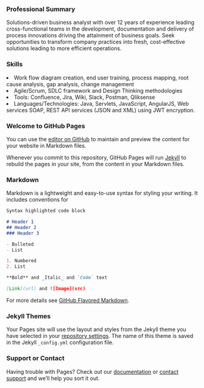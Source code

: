 ### Professional Summary
Solutions-driven business analyst with over 12 years of experience leading cross-functional teams in the development, documentation and delivery of process innovations driving the attainment of business goals. Seek opportunities to transform company practices into fresh, cost-effective solutions leading to more efficient operations.

### Skills
<li> Work flow diagram creation, end user training, process mapping, root cause analysis, gap analysis, change management
<li> Agile/Scrum, SDLC framework and Design Thinking methodologies
<li> Tools: Confluence, Jira, Wiki, Slack, Postman, Qliksense
<li> 	Languages/Technologies: Java, Servlets, JavaScript, AngularJS, Web services SOAP, REST API services (JSON and XML) using JWT encryption.



### Welcome to GitHub Pages

You can use the [editor on GitHub](https://github.com/himanshugoyal13/Resume/edit/master/README.md) to maintain and preview the content for your website in Markdown files.

Whenever you commit to this repository, GitHub Pages will run [Jekyll](https://jekyllrb.com/) to rebuild the pages in your site, from the content in your Markdown files.

### Markdown

Markdown is a lightweight and easy-to-use syntax for styling your writing. It includes conventions for

```markdown
Syntax highlighted code block

# Header 1
## Header 2
### Header 3

- Bulleted
- List

1. Numbered
2. List

**Bold** and _Italic_ and `Code` text

[Link](url) and ![Image](src)
```

For more details see [GitHub Flavored Markdown](https://guides.github.com/features/mastering-markdown/).

### Jekyll Themes

Your Pages site will use the layout and styles from the Jekyll theme you have selected in your [repository settings](https://github.com/himanshugoyal13/Resume/settings). The name of this theme is saved in the Jekyll `_config.yml` configuration file.

### Support or Contact

Having trouble with Pages? Check out our [documentation](https://help.github.com/categories/github-pages-basics/) or [contact support](https://github.com/contact) and we’ll help you sort it out.
